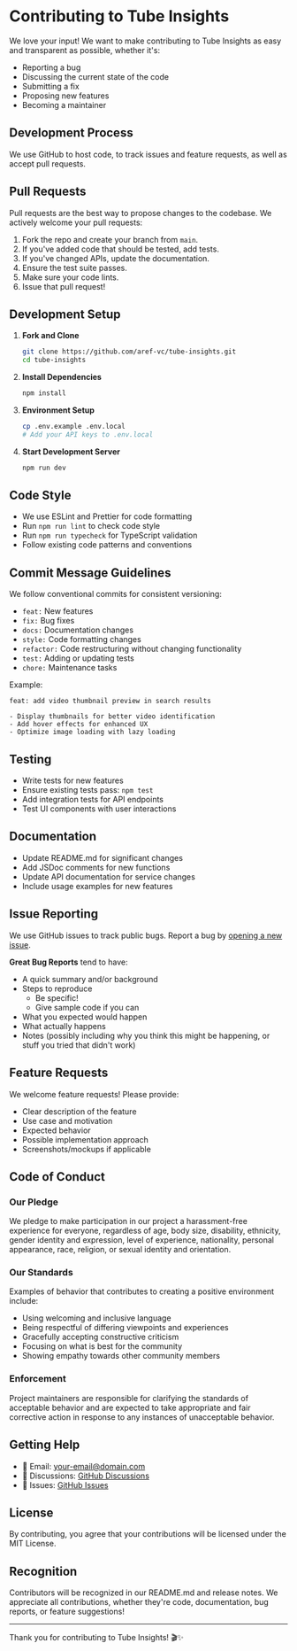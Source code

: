 # Contributing to Tube Insights

We love your input! We want to make contributing to Tube Insights as easy and transparent as possible, whether it's:

- Reporting a bug
- Discussing the current state of the code
- Submitting a fix
- Proposing new features
- Becoming a maintainer

## Development Process

We use GitHub to host code, to track issues and feature requests, as well as accept pull requests.

## Pull Requests

Pull requests are the best way to propose changes to the codebase. We actively welcome your pull requests:

1. Fork the repo and create your branch from `main`.
2. If you've added code that should be tested, add tests.
3. If you've changed APIs, update the documentation.
4. Ensure the test suite passes.
5. Make sure your code lints.
6. Issue that pull request!

## Development Setup

1. **Fork and Clone**
   ```bash
   git clone https://github.com/aref-vc/tube-insights.git
   cd tube-insights
   ```

2. **Install Dependencies**
   ```bash
   npm install
   ```

3. **Environment Setup**
   ```bash
   cp .env.example .env.local
   # Add your API keys to .env.local
   ```

4. **Start Development Server**
   ```bash
   npm run dev
   ```

## Code Style

- We use ESLint and Prettier for code formatting
- Run `npm run lint` to check code style
- Run `npm run typecheck` for TypeScript validation
- Follow existing code patterns and conventions

## Commit Message Guidelines

We follow conventional commits for consistent versioning:

- `feat:` New features
- `fix:` Bug fixes
- `docs:` Documentation changes
- `style:` Code formatting changes
- `refactor:` Code restructuring without changing functionality
- `test:` Adding or updating tests
- `chore:` Maintenance tasks

Example:
```
feat: add video thumbnail preview in search results

- Display thumbnails for better video identification
- Add hover effects for enhanced UX
- Optimize image loading with lazy loading
```

## Testing

- Write tests for new features
- Ensure existing tests pass: `npm test`
- Add integration tests for API endpoints
- Test UI components with user interactions

## Documentation

- Update README.md for significant changes
- Add JSDoc comments for new functions
- Update API documentation for service changes
- Include usage examples for new features

## Issue Reporting

We use GitHub issues to track public bugs. Report a bug by [opening a new issue](https://github.com/aref-vc/tube-insights/issues).

**Great Bug Reports** tend to have:

- A quick summary and/or background
- Steps to reproduce
  - Be specific!
  - Give sample code if you can
- What you expected would happen
- What actually happens
- Notes (possibly including why you think this might be happening, or stuff you tried that didn't work)

## Feature Requests

We welcome feature requests! Please provide:

- Clear description of the feature
- Use case and motivation
- Expected behavior
- Possible implementation approach
- Screenshots/mockups if applicable

## Code of Conduct

### Our Pledge

We pledge to make participation in our project a harassment-free experience for everyone, regardless of age, body size, disability, ethnicity, gender identity and expression, level of experience, nationality, personal appearance, race, religion, or sexual identity and orientation.

### Our Standards

Examples of behavior that contributes to creating a positive environment include:

- Using welcoming and inclusive language
- Being respectful of differing viewpoints and experiences
- Gracefully accepting constructive criticism
- Focusing on what is best for the community
- Showing empathy towards other community members

### Enforcement

Project maintainers are responsible for clarifying the standards of acceptable behavior and are expected to take appropriate and fair corrective action in response to any instances of unacceptable behavior.

## Getting Help

- 📧 Email: [your-email@domain.com](mailto:your-email@domain.com)
- 💬 Discussions: [GitHub Discussions](https://github.com/aref-vc/tube-insights/discussions)
- 🐛 Issues: [GitHub Issues](https://github.com/aref-vc/tube-insights/issues)

## License

By contributing, you agree that your contributions will be licensed under the MIT License.

## Recognition

Contributors will be recognized in our README.md and release notes. We appreciate all contributions, whether they're code, documentation, bug reports, or feature suggestions!

---

Thank you for contributing to Tube Insights! 🎬✨